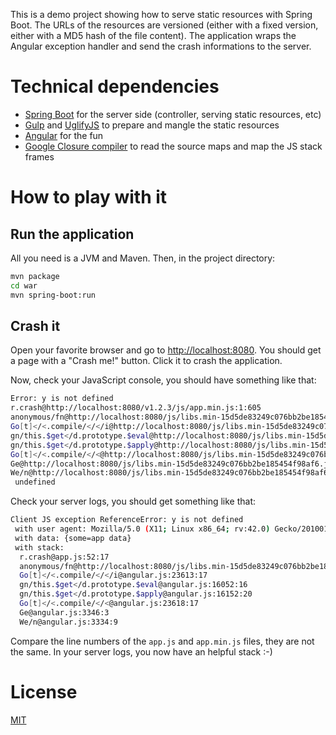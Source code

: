 This is a demo project showing how to serve static resources with Spring Boot.
The URLs of the resources are versioned (either with a fixed version, either with a MD5 hash of the file content).
The application wraps the Angular exception handler and send the crash informations to the server.

# Technical dependencies

- [Spring Boot](https://github.com/spring-projects/spring-boot) for the server side (controller, serving static resources, etc)
- [Gulp](https://github.com/gulpjs/gulp) and [UglifyJS](https://github.com/mishoo/UglifyJS2/) to prepare and mangle the static resources
- [Angular](https://github.com/angular/angular.js) for the fun
- [Google Closure compiler](https://github.com/google/closure-compiler) to read the source maps and map the JS stack frames

# How to play with it
## Run the application

All you need is a JVM and Maven. Then, in the project directory:
```sh
mvn package
cd war
mvn spring-boot:run
```

## Crash it

Open your favorite browser and go to [http://localhost:8080](http://localhost:8080).
You should get a page with a "Crash me!" button. Click it to crash the application.

Now, check your JavaScript console, you should have something like that:
```sh
Error: y is not defined
r.crash@http://localhost:8080/v1.2.3/js/app.min.js:1:605
anonymous/fn@http://localhost:8080/js/libs.min-15d5de83249c076bb2be185454f98af6.js line 6 > Function:2:203
Go[t]</<.compile/</</i@http://localhost:8080/js/libs.min-15d5de83249c076bb2be185454f98af6.js:7:6269
gn/this.$get</d.prototype.$eval@http://localhost:8080/js/libs.min-15d5de83249c076bb2be185454f98af6.js:5:5877
gn/this.$get</d.prototype.$apply@http://localhost:8080/js/libs.min-15d5de83249c076bb2be185454f98af6.js:5:6106
Go[t]</<.compile/</<@http://localhost:8080/js/libs.min-15d5de83249c076bb2be185454f98af6.js:7:6319
Ge@http://localhost:8080/js/libs.min-15d5de83249c076bb2be185454f98af6.js:3:16504
We/n@http://localhost:8080/js/libs.min-15d5de83249c076bb2be185454f98af6.js:3:16453
 undefined
```

Check your server logs, you should get something like that:
```sh
Client JS exception ReferenceError: y is not defined
 with user agent: Mozilla/5.0 (X11; Linux x86_64; rv:42.0) Gecko/20100101 Firefox/42.0 Iceweasel/42.0
 with data: {some=app data}
 with stack:
  r.crash@app.js:52:17
  anonymous/fn@http://localhost:8080/js/libs.min-15d5de83249c076bb2be185454f98af6.jsline6>Function:2:203
  Go[t]</<.compile/</</i@angular.js:23613:17
  gn/this.$get</d.prototype.$eval@angular.js:16052:16
  gn/this.$get</d.prototype.$apply@angular.js:16152:20
  Go[t]</<.compile/</<@angular.js:23618:17
  Ge@angular.js:3346:3
  We/n@angular.js:3334:9
```

Compare the line numbers of the `app.js` and `app.min.js` files, they are not the same.
In your server logs, you now have an helpful stack :-)

# License

[MIT](LICENSE)
